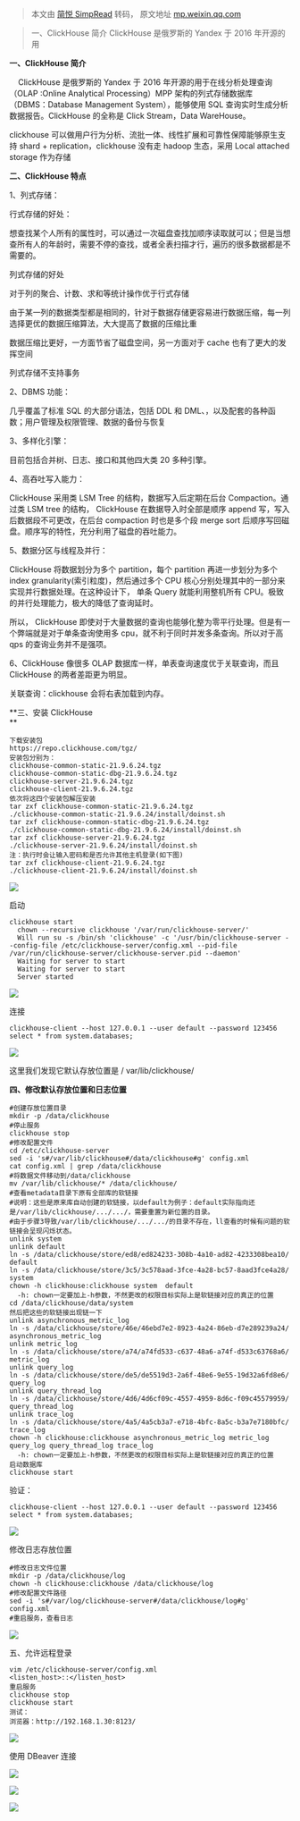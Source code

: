 > 本文由 [简悦 SimpRead](http://ksria.com/simpread/) 转码， 原文地址 [mp.weixin.qq.com](https://mp.weixin.qq.com/s/Qvhbt-fpoxkDDl9x1xne8w)

> 一、ClickHouse 简介 ClickHouse 是俄罗斯的 Yandex 于 2016 年开源的用

**一、ClickHouse 简介**

    ClickHouse 是俄罗斯的 Yandex 于 2016 年开源的用于在线分析处理查询（OLAP :Online Analytical Processing）MPP 架构的列式存储数据库（DBMS：Database Management System），能够使用 SQL 查询实时生成分析数据报告。ClickHouse 的全称是 Click Stream，Data WareHouse。

clickhouse 可以做用户行为分析、流批一体、线性扩展和可靠性保障能够原生支持 shard + replication，clickhouse 没有走 hadoop 生态，采用 Local attached storage 作为存储

**二、ClickHouse 特点**

1、列式存储：

行式存储的好处：

想查找某个人所有的属性时，可以通过一次磁盘查找加顺序读取就可以；但是当想查所有人的年龄时，需要不停的查找，或者全表扫描才行，遍历的很多数据都是不需要的。

列式存储的好处

对于列的聚合、计数、求和等统计操作优于行式存储

由于某一列的数据类型都是相同的，针对于数据存储更容易进行数据压缩，每一列选择更优的数据压缩算法，大大提高了数据的压缩比重

数据压缩比更好，一方面节省了磁盘空间，另一方面对于 cache 也有了更大的发挥空间

列式存储不支持事务

2、DBMS 功能：

几乎覆盖了标准 SQL 的大部分语法，包括 DDL 和 DML、，以及配套的各种函数；用户管理及权限管理、数据的备份与恢复

3、多样化引擎：

目前包括合并树、日志、接口和其他四大类 20 多种引擎。

4、高吞吐写入能力：

ClickHouse 采用类 LSM Tree 的结构，数据写入后定期在后台 Compaction。通过类 LSM tree 的结构， ClickHouse 在数据导入时全部是顺序 append 写，写入后数据段不可更改，在后台 compaction 时也是多个段 merge sort 后顺序写回磁盘。顺序写的特性，充分利用了磁盘的吞吐能力。

5、数据分区与线程及并行：

ClickHouse 将数据划分为多个 partition，每个 partition 再进一步划分为多个 index granularity(索引粒度)，然后通过多个 CPU 核心分别处理其中的一部分来实现并行数据处理。在这种设计下， 单条 Query 就能利用整机所有 CPU。极致的并行处理能力，极大的降低了查询延时。

所以， ClickHouse 即使对于大量数据的查询也能够化整为零平行处理。但是有一个弊端就是对于单条查询使用多 cpu，就不利于同时并发多条查询。所以对于高 qps 的查询业务并不是强项。

6、ClickHouse 像很多 OLAP 数据库一样，单表查询速度优于关联查询，而且 ClickHouse 的两者差距更为明显。

关联查询：clickhouse 会将右表加载到内存。

**三、安装 ClickHouse  
**

```
下载安装包
https://repo.clickhouse.com/tgz/
安装包分别为：
clickhouse-common-static-21.9.6.24.tgz
clickhouse-common-static-dbg-21.9.6.24.tgz
clickhouse-server-21.9.6.24.tgz
clickhouse-client-21.9.6.24.tgz
依次将这四个安装包解压安装
tar zxf clickhouse-common-static-21.9.6.24.tgz
./clickhouse-common-static-21.9.6.24/install/doinst.sh
tar zxf clickhouse-common-static-dbg-21.9.6.24.tgz 
./clickhouse-common-static-dbg-21.9.6.24/install/doinst.sh
tar zxf clickhouse-server-21.9.6.24.tgz 
./clickhouse-server-21.9.6.24/install/doinst.sh
注：执行时会让输入密码和是否允许其他主机登录(如下图)
tar zxf clickhouse-client-21.9.6.24.tgz 
./clickhouse-client-21.9.6.24/install/doinst.sh

```

![](https://mmbiz.qpic.cn/mmbiz_png/NHZWiaTSnCOzVDdmXMBKeOYNjH2rKrrULaxHziczjNu5lI8cTuaIAmD0gtBcSTQv3iaUVEDreSRUohMia1YGq2sTEw/640?wx_fmt=png)

启动  

```
clickhouse start
  chown --recursive clickhouse '/var/run/clickhouse-server/'
  Will run su -s /bin/sh 'clickhouse' -c '/usr/bin/clickhouse-server --config-file /etc/clickhouse-server/config.xml --pid-file /var/run/clickhouse-server/clickhouse-server.pid --daemon'
  Waiting for server to start
  Waiting for server to start
  Server started

```

![](https://mmbiz.qpic.cn/mmbiz_png/NHZWiaTSnCOzVDdmXMBKeOYNjH2rKrrULkv4ep5aoF43DFghD592OyXTXb14VCLjsUcSNLVVtLoaEoIKJMJYhgg/640?wx_fmt=png)

连接  

```
clickhouse-client --host 127.0.0.1 --user default --password 123456
select * from system.databases;

```

![](https://mmbiz.qpic.cn/mmbiz_png/NHZWiaTSnCOzVDdmXMBKeOYNjH2rKrrULpw2ic8HuzdS463mt1ib0BJfP1S0ggrEojebR2iaZTZH8MVkK9IzYWEhDA/640?wx_fmt=png)

这里我们发现它默认存放位置是 / var/lib/clickhouse/

**四、修改默认存放位置和日志位置**

```
#创建存放位置目录
mkdir -p /data/clickhouse
#停止服务
clickhouse stop
#修改配置文件
cd /etc/clickhouse-server
sed -i 's#/var/lib/clickhouse#/data/clickhouse#g' config.xml
cat config.xml | grep /data/clickhouse
#将数据文件移动到/data/clickhouse
mv /var/lib/clickhouse/* /data/clickhouse/
#查看metadata目录下原有全部库的软链接
#说明：这些是原来库自动创建的软链接，以default为例子：default实际指向还是/var/lib/clickhouse/.../.../，需要重置为新位置的目录。
#由于步骤3导致/var/lib/clickhouse/.../.../的目录不存在，ll查看的时候有问题的软链接会呈现闪烁状态。
unlink system
unlink default
ln -s /data/clickhouse/store/ed8/ed824233-308b-4a10-ad82-4233308bea10/ default
ln -s /data/clickhouse/store/3c5/3c578aad-3fce-4a28-bc57-8aad3fce4a28/ system
chown -h clickhouse:clickhouse system  default
  -h: chown一定要加上-h参数，不然更改的权限目标实际上是软链接对应的真正的位置
cd /data/clickhouse/data/system
然后把这些的软链接出现链一下
unlink asynchronous_metric_log
ln -s /data/clickhouse/store/46e/46ebd7e2-8923-4a24-86eb-d7e289239a24/ asynchronous_metric_log
unlink metric_log 
ln -s /data/clickhouse/store/a74/a74fd533-c637-48a6-a74f-d533c63768a6/ metric_log
unlink query_log 
ln -s /data/clickhouse/store/de5/de5519d3-2a6f-48e6-9e55-19d32a6fd8e6/ query_log
unlink query_thread_log 
ln -s /data/clickhouse/store/4d6/4d6cf09c-4557-4959-8d6c-f09c45579959/ query_thread_log
unlink trace_log 
ln -s /data/clickhouse/store/4a5/4a5cb3a7-e718-4bfc-8a5c-b3a7e7180bfc/ trace_log
chown -h clickhouse:clickhouse asynchronous_metric_log metric_log query_log query_thread_log trace_log
  -h: chown一定要加上-h参数，不然更改的权限目标实际上是软链接对应的真正的位置
启动数据库
clickhouse start

```

验证：  

```
clickhouse-client --host 127.0.0.1 --user default --password 123456
select * from system.databases;

```

![](https://mmbiz.qpic.cn/mmbiz_png/NHZWiaTSnCOzVDdmXMBKeOYNjH2rKrrULibfoOJnqocEkCY5hLFoicGMPGlcCRPibjsibqzjYkpZehKAuxL8qALMk4A/640?wx_fmt=png)

修改日志存放位置

```
#修改日志文件位置
mkdir -p /data/clickhouse/log
chown -h clickhouse:clickhouse /data/clickhouse/log
#修改配置文件路径
sed -i 's#/var/log/clickhouse-server#/data/clickhouse/log#g' config.xml
#重启服务，查看日志

```

![](https://mmbiz.qpic.cn/mmbiz_png/NHZWiaTSnCOzVDdmXMBKeOYNjH2rKrrULFde2SMdXu5G5icp3ic9f6IMhialwUDR549k5EbrLCXdcqwjQ5zleakpVw/640?wx_fmt=png)

五、允许远程登录

```
vim /etc/clickhouse-server/config.xml
<listen_host>::</listen_host>
重启服务
clickhouse stop
clickhouse start
测试：
浏览器：http://192.168.1.30:8123/

```

![](https://mmbiz.qpic.cn/mmbiz_png/NHZWiaTSnCOzVDdmXMBKeOYNjH2rKrrULkh0jyyzgkbfay7SOdfHFkIticOpggFQoxuUB7WbyV7DniaBgKzvA8kmw/640?wx_fmt=png)

使用 DBeaver 连接

![](https://mmbiz.qpic.cn/mmbiz_png/NHZWiaTSnCOzVDdmXMBKeOYNjH2rKrrULWQo3W0nYpzrALk5ibN60aHsBDicRZ9GY63xVFDZfBBPGsZkUaBwIrjrQ/640?wx_fmt=png)

![](https://mmbiz.qpic.cn/mmbiz_png/NHZWiaTSnCOzVDdmXMBKeOYNjH2rKrrULgrkEvjTfVsbECmX0Jk0ZzJiclPE023tgLyS8qTGia8KnHtib2UN3hgk8g/640?wx_fmt=png)

![](https://mmbiz.qpic.cn/mmbiz_png/NHZWiaTSnCOzVDdmXMBKeOYNjH2rKrrULMsia2FwpSJhOslLf3KgiaBHWaKPibTyVkBNGMSXPkVwAyE7hzUeFnGAVg/640?wx_fmt=png)